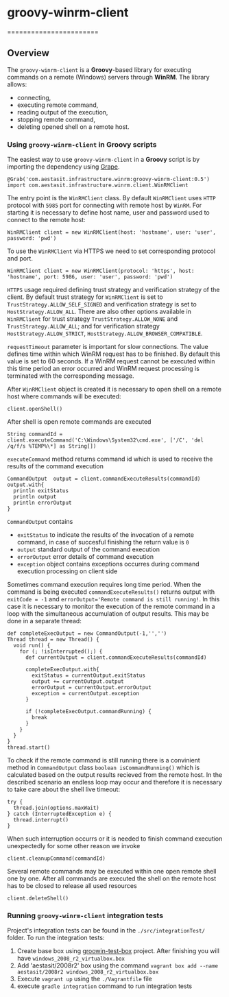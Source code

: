 # groovy-winrm-client
=======================

## Overview

The `groovy-winrm-client` is a **Groovy**-based library for executing commands on a remote (Windows) servers through **WinRM**. The library allows:

- connecting,
- executing remote command,
- reading output of the execution,
- stopping remote command,
- deleting opened shell on a remote host.

### Using `groovy-winrm-client` in Groovy scripts

The easiest way to use `groovy-winrm-client` in a **Groovy** script is by importing the dependency using [Grape](http://groovy.codehaus.org/Grape).

    @Grab('com.aestasit.infrastructure.winrm:groovy-winrm-client:0.5')
    import com.aestasit.infrastructure.winrm.client.WinRMClient

The entry point is the `WinRMClient` class. By default `WinRMClient` uses `HTTP` protocol
with `5985` port for connecting with remote host by `WinRM`.
For starting it is necessary to define host name, user and password used to connect to the remote host:

    WinRMClient client = new WinRMClient(host: 'hostname', user: 'user', password: 'pwd')

To use the `WinRMClient` via HTTPS we need to set corresponding protocol and port.

    WinRMClient client = new WinRMClient(protocol: 'https', host: 'hostname', port: 5986, user: 'user', password: 'pwd')

`HTTPS` usage required defining trust strategy and verification strategy of the client. By default trust strategy for `WinRMClient` is set to  `TrustStrategy.ALLOW_SELF_SIGNED` and verification strategy is set to `HostStrategy.ALLOW_ALL`. 
There are also other options available in `WinRMClient` for trust strategy `TrustStrategy.ALLOW_NONE` and `TrustStrategy.ALLOW_ALL`; and for verification strategy `HostStrategy.ALLOW_STRICT`, `HostStrategy.ALLOW_BROWSER_COMPATIBLE`.

`requestTimeout` parameter is important for slow connections. The value defines time within which WinRM request has to be finished. By default this value is set to 60 seconds. If a WinRM request cannot be executed within this time period an error occurred and WinRM request processing is terminated with the corresponding message.

After `WinRMClient` object is created it is necessary to open shell on a remote host where commands will be executed:

    client.openShell()

After shell is open remote commands are executed 

    String commandId = client.executeCommand('C:\Windows\System32\cmd.exe', ['/C', 'del /q/f/s %TEMP%\*] as String[])

`executeCommand` method returns command id which is used to receive the results of the command execution

    CommandOutput  output = client.commandExecuteResults(commandId)
    output.with{
      println exitStatus
      println output
      println errorOutput
    }

`CommandOutput` contains 

  - `exitStatus` to indicate the results of the invocation of a remote command, in case of succesful finishing the return value is `0`
  -  `output` standard output of the command execution
  -  `errorOutput` error details of command execution
  -  `exception` object contains exceptions occurres during command execution processing on client side

Sometimes command execution requires long time period. When the command is being executed `commandExecuteResults()` returns output with `exitCode = -1` and `errorOutput='Remote command is still running!`. In this case it is necessary to monitor the execution of the remote command in a loop with the simultaneous accumulation of output results. This may be done in a separate thread:

    def completeExecOutput = new CommandOutput(-1,'','')
    Thread thread = new Thread() {
      void run() {
        for (; !isInterrupted();) {
          def currentOutput = client.commandExecuteResults(commandId)

          completeExecOutput.with{
            exitStatus = currentOutput.exitStatus
            output += currentOutput.output
            errorOutput = currentOutput.errorOutput
            exception = currentOutput.exception
          }

          if (!completeExecOutput.commandRunning) {
            break
          }
        }
      }
    }
    thread.start()


To check if the remote command is still running there is a convinient method in `CommandOutput` class `boolean isCommandRunning()` which is calculated based on the output results recieved from the remote host.
In the described scenario an endless loop may occur and therefore it is necessary to take care about the shell live timeout:

    try {
      thread.join(options.maxWait)
    } catch (InterruptedException e) {
      thread.interrupt()
    }

When such interruption occurrs or it is needed to finish command execution unexpectedly for some other reason we invoke

    client.cleanupCommand(commandId)

Several remote commands may be executed within one open remote shell one by one.
After all commands are executed the shell on the remote host has to be closed to release all used resources

    client.deleteShell()

### Running `groovy-winrm-client` integration tests

Project's integration tests can be found in the `./src/integrationTest/` folder.
To run the integration tests:

1. Create base box using [groowin-test-box](https://github.com/aestasit/groowin-test-box) project. After finishing you will have `windows_2008_r2_virtualbox.box`
2. Add 'aestasit/2008r2' box using the command `vagrant box add --name aestasit/2008r2 windows_2008_r2_virtualbox.box`
3. Execute `vagrant up` using the `./Vagrantfile` file
4. execute `gradle integration` command to run integration tests